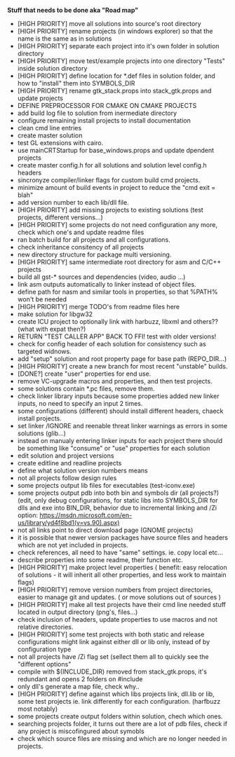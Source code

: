 **Stuff that needs to be done aka "Road map"**

* [HIGH PRIORITY] move all solutions into source's root directory
* [HIGH PRIORITY] rename projects (in windows explorer) so that the name is the same as in solutions
* [HIGH PRIORITY] separate each project into it's own folder in solution directory
* [HIGH PRIORITY] move test/example projects into one directory "Tests" inside solution directory
* [HIGH PRIORITY] define location for *.def files in solution folder, and how to "install" them into SYMBOLS_DIR
* [HIGH PRIORITY] rename gtk_stack.props into stack_gtk.props and update projects
* DEFINE PREPROCESSOR FOR CMAKE ON CMAKE PROJECTS
* add build log file to solution from inermediate directory
* configure remaining install projects to install documentation
* clean cmd line entries
* create master solution
* test GL extensions with cairo.
* use mainCRTStartup for base_windows.props and update dpendent projects
* create master config.h for all solutions and solution level config.h headers
* sincronyze compiler/linker flags for custom build cmd projects.
* minimize amount of build events in project to reduce the "cmd exit = blah"
* add version number to each lib/dll file.
* [HIGH PRIORITY] add missing projects to existing solutions (test projects, different versions...)
* [HIGH PRIORITY] some projects do not need configuration any more, check which one's and update readme files
* ran batch build for all projects and all configurations.
* check inheritance consitency of all projects
* new directory structure for package multi versioning.
* [HIGH PRIORITY] same intermediate root directory for asm and C/C++ projects
* build all gst-* sources and dependencies (video, audio ...)
* link asm outputs automatically to linker instead of object files.
* define path for nasm and similar tools in properties, so that %PATH% won't be needed
* [HIGH PRIORITY] merge TODO's from readme files here
* make solution for libgw32
* create ICU project to optionally link with harbuzz, libxml and others?? (what with expat then?)
* RETURN "TEST CALLER APP" BACK TO FFI! test with older versions!
* check for config header of each solution for consistency such as targeted widnows.
* add "setup" solution and root property page for base path (REPO_DIR...)
* [HIGH PRIORITY] create a new branch for most recent "unstable" builds.
* [DONE?] create "user" properties for end use.
* remove VC-upgrade macros and properties, and then test projects.
* some solutions contain *.pc files, remove them.
* check linker library inputs because some properties added new linker inputs, no need to specify an input 2 times.
* some configurations (different) should install different headers, chaeck install projects.
* set linker /IGNORE and reenable threat linker warnings as errors in some solutions (glib...)
* instead on manualy entering linker inputs for each project there should be something like "consume" or "use" properties for each solution
* edit solution and project versions
* create editline and readline projects
* define what solution version numbers means
* not all projects follow design rules
* some projects output lib files for executables (test-iconv.exe)
* some projects output pdb into both bin and symbols dir (all projects?) (edit, only debug configurations, for static libs into SYMBOLS_DIR for dlls and exe into BIN_DIR, behavior due to incremental linking and /Zi option: https://msdn.microsoft.com/en-us/library/yd4f8bd1(v=vs.90).aspx)
* not all links point to direct download page (GNOME projects)
* it is possible that newer version packages have source files and headers which are not yet included in projects.
* check references, all need to have "same" settings. ie. copy local etc...
* describe properties into some readme, their function etc.
* [HIGH PRIORITY] make project level properties ( benefit: easy relocation of solutions - it will inherit all other properties, and less work to maintain flags)
* [HIGH PRIORITY] remove version numbers from project directories, easier to manage git and updates. ( or move solutions out of sources )
* [HIGH PRIORITY] make all test projects have their cmd line needed stuff located in output directory (png's, files...)
* check inclusion of headers, update properties to use macros and not relative directories.
* [HIGH PRIORITY] some test projects with both static and release configurations might link against either dll or lib only, instead of by configuration type 
* not all projects have /Zi flag set (sellect them all to quickly see the "different options"
* compile with $(INCLUDE_DIR) removed from stack_gtk.props, it's redundant and opens 2 folders on #include
* only dll's generate a map file, check why..
* [HIGH PRIORITY] define against which libs projects link, dll.lib or lib, some test projects ie. link differently for each configuration. (harfbuzz most notably)
* some projects create output folders within solution, chech which ones.
* searching projects folder, it turns out there are a lot of pdb files, check if any project is miscofingured about symobls
* check which source files are missing and which are no longer needed in projects.

